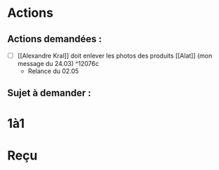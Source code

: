 # Actions
## Actions demandées :
- [ ] [[Alexandre Kral]] doit enlever les photos des produits [[Alat]] (mon message du 24.03) ^12076c
	- Relance du 02.05

## Sujet à demander :


# 1à1

# Reçu